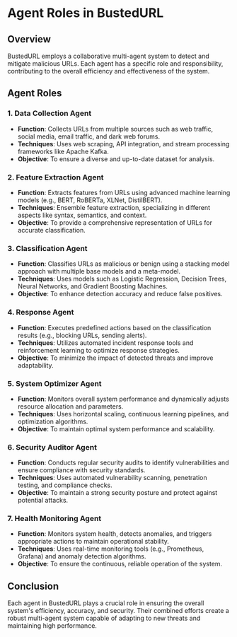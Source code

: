 # Agent Roles in BustedURL

## Overview

BustedURL employs a collaborative multi-agent system to detect and mitigate malicious URLs. Each agent has a specific role and responsibility, contributing to the overall efficiency and effectiveness of the system.

## Agent Roles

### 1. Data Collection Agent

- **Function**: Collects URLs from multiple sources such as web traffic, social media, email traffic, and dark web forums.
- **Techniques**: Uses web scraping, API integration, and stream processing frameworks like Apache Kafka.
- **Objective**: To ensure a diverse and up-to-date dataset for analysis.

### 2. Feature Extraction Agent

- **Function**: Extracts features from URLs using advanced machine learning models (e.g., BERT, RoBERTa, XLNet, DistilBERT).
- **Techniques**: Ensemble feature extraction, specializing in different aspects like syntax, semantics, and context.
- **Objective**: To provide a comprehensive representation of URLs for accurate classification.

### 3. Classification Agent

- **Function**: Classifies URLs as malicious or benign using a stacking model approach with multiple base models and a meta-model.
- **Techniques**: Uses models such as Logistic Regression, Decision Trees, Neural Networks, and Gradient Boosting Machines.
- **Objective**: To enhance detection accuracy and reduce false positives.

### 4. Response Agent

- **Function**: Executes predefined actions based on the classification results (e.g., blocking URLs, sending alerts).
- **Techniques**: Utilizes automated incident response tools and reinforcement learning to optimize response strategies.
- **Objective**: To minimize the impact of detected threats and improve adaptability.

### 5. System Optimizer Agent

- **Function**: Monitors overall system performance and dynamically adjusts resource allocation and parameters.
- **Techniques**: Uses horizontal scaling, continuous learning pipelines, and optimization algorithms.
- **Objective**: To maintain optimal system performance and scalability.

### 6. Security Auditor Agent

- **Function**: Conducts regular security audits to identify vulnerabilities and ensure compliance with security standards.
- **Techniques**: Uses automated vulnerability scanning, penetration testing, and compliance checks.
- **Objective**: To maintain a strong security posture and protect against potential attacks.

### 7. Health Monitoring Agent

- **Function**: Monitors system health, detects anomalies, and triggers appropriate actions to maintain operational stability.
- **Techniques**: Uses real-time monitoring tools (e.g., Prometheus, Grafana) and anomaly detection algorithms.
- **Objective**: To ensure the continuous, reliable operation of the system.

## Conclusion

Each agent in BustedURL plays a crucial role in ensuring the overall system's efficiency, accuracy, and security. Their combined efforts create a robust multi-agent system capable of adapting to new threats and maintaining high performance.
